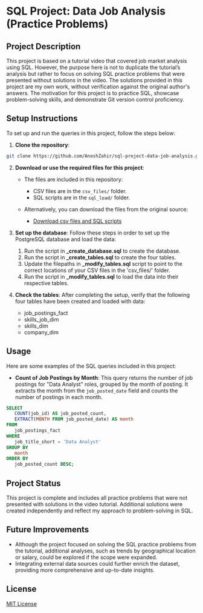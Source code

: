 # SQL Project: Data Job Analysis (Practice Problems)

## Project Description
This project is based on a tutorial video that covered job market analysis using SQL. However, the purpose here is not to duplicate the tutorial’s analysis but rather to focus on solving SQL practice problems that were presented without solutions in the video. The solutions provided in this project are my own work, without verification against the original author's answers. The motivation for this project is to practice SQL, showcase problem-solving skills, and demonstrate Git version control proficiency.

## Setup Instructions
To set up and run the queries in this project, follow the steps below:

1. **Clone the repository**:
```bash
git clone https://github.com/AnoshZahir/sql-project-data-job-analysis.git
```

2. **Download or use the required files for this project**:

   - The files are included in this repository:
     - CSV files are in the `csv_files/` folder.
     - SQL scripts are in the `sql_load/` folder.
   
   - Alternatively, you can download the files from the original source:
     - [Download csv files and SQL scripts](lukeb.co/sql_project_csvs)

3. **Set up the database**: Follow these steps in order to set up the PostgreSQL database and load the data:
   1. Run the script in **_create_database.sql** to create the database.
   2. Run the script in **_create_tables.sql** to create the four tables.
   3. Update the filepaths in **_modify_tables.sql** script to point to the correct locations of your CSV files in the 'csv_files/' folder.
   4. Run the script in **_modify_tables.sql** to load the data into their respective tables.

4. **Check the tables**: After completing the setup, verify that the following four tables have been created and loaded with data:
   - job_postings_fact
   - skills_job_dim
   - skills_dim
   - company_dim

## Usage
Here are some examples of the SQL queries included in this project:
   - **Count of Job Postings by Month**: This query returns the number of job postings for "Data Analyst" roles, grouped by the month of posting. It extracts the month from the `job_posted_date` field and counts the number of postings in each month.
```sql
SELECT 
   COUNT(job_id) AS job_posted_count,
   EXTRACT(MONTH FROM job_posted_date) AS month
FROM
   job_postings_fact
WHERE
   job_title_short = 'Data Analyst'
GROUP BY
   month
ORDER BY
   job_posted_count DESC;
```

## Project Status
This project is complete and includes all practice problems that were not presented with solutions in the video tutorial. Additional solutions were created independently and reflect my approach to problem-solving in SQL.

## Future Improvements
- Although the project focused on solving the SQL practice problems from the tutorial, additional analyses, such as trends by geographical location or salary, could be explored if the scope were expanded.
- Integrating external data sources could further enrich the dataset, providing more comprehensive and up-to-date insights.

## License
[MIT License](https://opensource.org/licenses/MIT)
